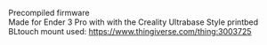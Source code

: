 Precompiled firmware\
Made for Ender 3 Pro with with the Creality Ultrabase Style printbed\
BLtouch mount used: https://www.thingiverse.com/thing:3003725  
